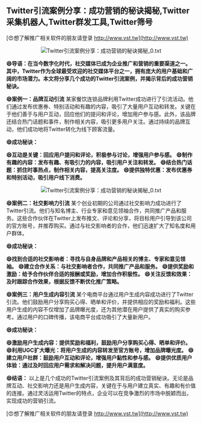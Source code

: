 ## **Twitter引流案例分享：成功营销的秘诀揭秘,Twitter采集机器人,Twitter群发工具,Twitter筛号**

[😍想了解推广相关软件的朋友请登录 http://www.vst.tw](http://www.vst.tw)

 <center><img src="https://vst.tw/MP4/tuiguang/png/1.png" alt="Twitter引流案例分享：成功营销的秘诀揭秘_0.txt"></center>

**😄导语：在当今数字化时代，社交媒体已成为企业推广和营销的重要渠道之一。其中，Twitter作为全球最受欢迎的社交媒体平台之一，拥有庞大的用户基础和广阔的市场潜力。本文将分享几个成功的Twitter引流案例，并揭示背后的成功营销秘诀。**

**😄案例一：品牌互动引流**
某家餐饮连锁品牌利用Twitter成功进行了引流活动。他们通过发布优惠券、特别活动和有趣的内容，吸引了大量用户互动和转发。关键在于他们善于与用户互动，回应他们的提问和评论，增加用户参与感。此外，该品牌还结合热门话题和事件，制作相关内容，吸引更多用户关注。通过持续的品牌互动，他们成功地将Twitter转化为线下顾客流量。

**😄成功秘诀：**

**😄互动是关键：回应用户提问和评论，积极参与讨论，增强用户参与感。**
**😄制作有趣的内容：发布有趣、有吸引力的内容，吸引用户关注和转发。**
**😄结合热门话题：抓住时事热点，制作相关内容，提高关注度。**
**😄提供独特优惠：发布优惠券和特别活动，吸引用户线下消费。**

 <center><img src="https://vst.tw/MP4/tuiguang/png/6.png" alt="Twitter引流案例分享：成功营销的秘诀揭秘_0.txt"></center>

**😄案例二：社交影响力引流**
某个创业初期的公司通过社交影响力成功进行了Twitter引流。他们与知名博主、行业专家和意见领袖合作，共同推广产品和服务。这些合作伙伴在Twitter上发布推文、评论和分享，将目标用户引导到该公司的官方账号，并推荐购买。通过与社交影响者的合作，他们迅速扩大了知名度和用户群体。

**😄成功秘诀：**

**😄找到合适的社交影响者：寻找与自身品牌和产品相关的博主、专家和意见领袖。**
**😄建立合作关系：与社交影响者合作，共同推广产品和服务。**
**😄提供奖励和激励：给予合作伙伴合适的报酬或奖励，增加合作积极性。**
**😄关注反馈和效果：及时跟踪合作效果，根据反馈不断优化推广策略。**

**😄案例三：用户生成内容引流**
某个电商平台通过用户生成内容成功进行了Twitter引流。他们鼓励用户分享购买心得、晒单和评价，并提供相应的奖励和福利。这些用户生成的内容不仅增加了品牌曝光度，还为其他潜在用户提供了真实的购买参考。通过用户的口碑传播，该电商平台成功吸引了大量新用户。

**😄成功秘诀：**

**😄激励用户生成内容：提供奖励和福利，鼓励用户分享购买心得、晒单和评价。**
**😄利用UGC扩大曝光：将用户生成的内容转发至官方账号，增加品牌曝光度。**
**😄建立用户社群：鼓励用户互动和评论，增强用户黏性和参与感。**
**😄提供优质用户体验：通过及时回应用户需求和解决问题，提升用户满意度。**

**😄结语：**
以上是几个成功的Twitter引流案例及其背后的成功营销秘诀。无论是品牌互动、社交影响力还是用户生成内容，关键在于与用户建立真实、有趣和有价值的连接。通过灵活运用Twitter的特点，企业可以在竞争激烈的市场中脱颖而出，实现成功的营销引流。

[😍想了解推广相关软件的朋友请登录 http://www.vst.tw](http://www.vst.tw)



